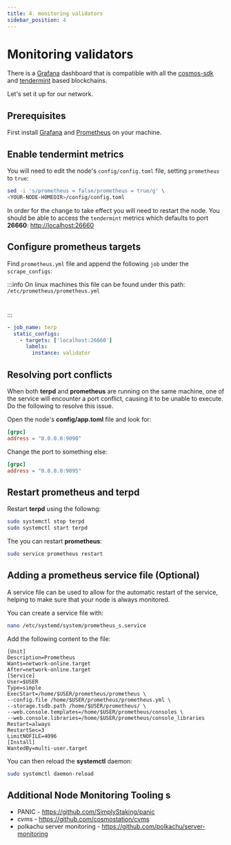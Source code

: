 ```yaml
---
title: 4. monitoring validators
sidebar_position: 4
---
```


# Monitoring validators

There is a <a href="https://grafana.com/" target="_blank" >Grafana</a> dashboard that is compatible with all the <a href="https://github.com/cosmos/cosmos-sdk" target="_blank" >cosmos-sdk</a> and <a href="https://github.com/tendermint/tendermint" target="_blank" >tendermint</a> based blockchains.


Let's set it up for our network.

## Prerequisites

First install <a href="https://grafana.com/" target="_blank" >Grafana</a> and <a href="https://prometheus.io/" target="_blank" >Prometheus</a> on your machine.

## Enable tendermint metrics

You will need to edit the node's `config/config.toml` file, setting `prometheus` to `true`:


```bash
sed -i 's/prometheus = false/prometheus = true/g' \ 
<YOUR-NODE-HOMEDIR>/config/config.toml
```

In order for the change to take effect you will need to restart the node. You should be able to access the `tendermint` metrics which defaults to port **26660**: <http://localhost:26660>

## Configure prometheus targets

Find `prometheus.yml` file and append the following `job` under the `scrape_configs`:

:::info 
On linux machines this file can be found under this path: `/etc/prometheus/prometheus.yml`
#
::: 


```yaml
- job_name: terp
  static_configs:
    - targets: ['localhost:26660']
      labels:
        instance: validator
```

## Resolving port conflicts
When both **terpd** and **prometheus** are running on the same machine, one of the service will encounter a port conflict, causing it to be unable to execute. Do the following to resolve this issue.

Open the node's **config/app.toml** file and look for:

```toml
[grpc]
address = "0.0.0.0:9090"
```

Change the port to something else:

```toml
[grpc]
address = "0.0.0.0:9095"
```
## Restart prometheus and terpd

Restart **terpd** using the followng:



```bash
sudo systemctl stop terpd
sudo systemctl start terpd
```


The you can restart **prometheus**:

```bash
sudo service prometheus restart
```

## Adding a prometheus service file (Optional)

A service file can be used to allow for the automatic restart of the service, helping to make sure that your node is always monitored.

You can create a service file with:


```bash
nano /etc/systemd/system/prometheus_s.service

```
Add the following content to the file:


```service
[Unit]
Description=Prometheus
Wants=network-online.target
After=network-online.target
[Service]
User=$USER
Type=simple
ExecStart=/home/$USER/prometheus/prometheus \
--config.file /home/$USER/prometheus/prometheus.yml \
--storage.tsdb.path /home/$USER/prometheus/ \
--web.console.templates=/home/$USER/prometheus/consoles \
--web.console.libraries=/home/$USER/prometheus/console_libraries
Restart=always
RestartSec=3
LimitNOFILE=4096
[Install]
WantedBy=multi-user.target

```

You can then reload the **systemctl** daemon:

```bash
sudo systemctl daemon-reload
```


## Additional Node Monitoring Tooling s
- PANIC - https://github.com/SimplyStaking/panic
- cvms - https://github.com/cosmostation/cvms 
- polkachu server monitoring - https://github.com/polkachu/server-monitoring